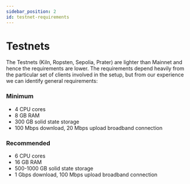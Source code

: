 ```yaml
---
sidebar_position: 2
id: testnet-requirements
---
```


# Testnets

The Testnets (Kiln, Ropsten, Sepolia, Prater) are lighter than Mainnet and hence the requirements are lower. The requirements depend heavily from the particular set of clients involved in the setup, but from our experience we can identify general requirements:

### Minimum

- 4 CPU cores
- 8 GB RAM
- 300 GB solid state storage
- 100 Mbps download, 20 Mbps upload broadband connection

### Recommended

- 6 CPU cores
- 16 GB RAM
- 500-1000 GB solid state storage
- 1 Gbps download, 100 Mbps upload broadband connection 